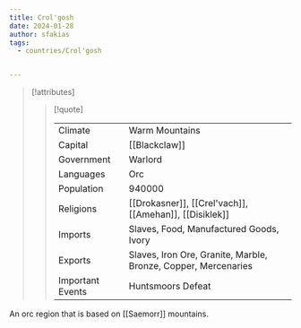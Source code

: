 ```yaml
---
title: Crol'gosh
date: 2024-01-28
author: sfakias
tags:
  - countries/Crol'gosh


---
```

> [!attributes]
> 
> > [!quote]
> >
> > | | |
> > | --- | --- |
> > | Climate | Warm Mountains |
> > | Capital | [[Blackclaw]] |
> > | Government | Warlord |
> > | Languages | Orc |
> > | Population | 940000 |
> > | Religions | [[Drokasner]], [[Crel'vach]], [[Amehan]], [[Disiklek]] |
> > | Imports | Slaves, Food, Manufactured Goods, Ivory |
> > | Exports | Slaves, Iron Ore, Granite, Marble, Bronze, Copper, Mercenaries |
> > | Important Events | Huntsmoors Defeat |

An orc region that is based on [[Saemorr]] mountains.